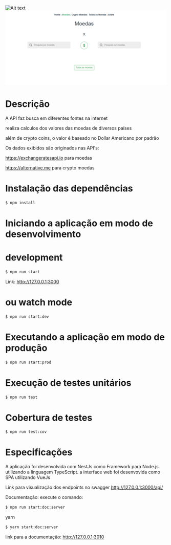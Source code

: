 



![Alt text](images/app.png?raw=true "App")
![Alt text](documentation/images/app.png?raw=true "App")



# Descrição

A API faz busca em diferentes fontes na internet

realiza calculos dos valores das moedas de diversos países

além de crypto coins, o valor é baseado no Dollar Americano por padrão


Os dados exibidos são originados nas API's:

https://exchangeratesapi.io
para moedas

https://alternative.me
para crypto moedas


# Instalação das dependências
```bash
$ npm install
```

# Iniciando a aplicação em modo de desenvolvimento

# development
```bash
$ npm run start
```
Link: http://127.0.0.1:3000

# ou watch mode
```bash
$ npm run start:dev
```

# Executando a aplicação em modo de produção
```bash
$ npm run start:prod
```

# Execução de testes unitários
```bash
$ npm run test
```
# Cobertura de testes
```bash
$ npm run test:cov
```

# Especificações
 A aplicação foi desenvolvida com NestJs como Framework para Node.js
utilizando a linguagem TypeScript.
a interface web foi desenvovida como SPA utilizando VueJs

Link para visualização dos endpoints no swagger
http://127.0.0.1:3000/api/

Documentação:
execute o comando:
```bash
$ npm run start:doc:server
```
yarn
```bash
$ yarn start:doc:server
```
link para a documentação: http://127.0.0.1:3010
